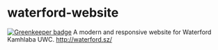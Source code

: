 # waterford-website

[![Greenkeeper badge](https://badges.greenkeeper.io/connor-baer/waterford-website.svg)](https://greenkeeper.io/)
A modern and responsive website for Waterford Kamhlaba UWC. http://waterford.sz/
